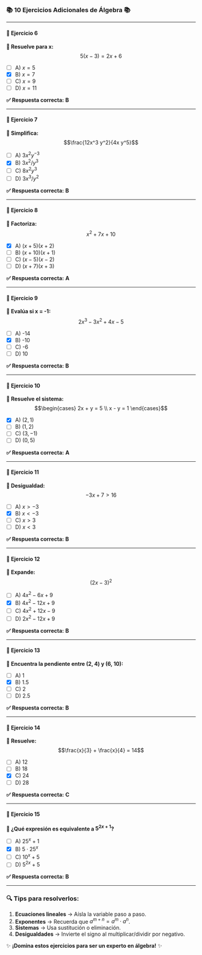### 📚 10 Ejercicios Adicionales de Álgebra 📚

---

#### **🔢 Ejercicio 6**  
**📝 Resuelve para x:**  
$$5(x - 3) = 2x + 6$$  

- [ ] A) $x = 5$  
- [x] B) $x = 7$  
- [ ] C) $x = 9$  
- [ ] D) $x = 11$  

**✅ Respuesta correcta:** **B**  

---

#### **🔢 Ejercicio 7**  
**📝 Simplifica:**  
$$\frac{12x^3 y^2}{4x y^5}$$  

- [ ] A) $3x^2 y^{-3}$  
- [x] B) $3x^2 / y^3$  
- [ ] C) $8x^2 y^3$  
- [ ] D) $3x^3 / y^2$  

**✅ Respuesta correcta:** **B**  

---

#### **🔢 Ejercicio 8**  
**📝 Factoriza:**  
$$x^2 + 7x + 10$$  

- [x] A) $(x + 5)(x + 2)$  
- [ ] B) $(x + 10)(x + 1)$  
- [ ] C) $(x - 5)(x - 2)$  
- [ ] D) $(x + 7)(x + 3)$  

**✅ Respuesta correcta:** **A**  

---

#### **🔢 Ejercicio 9**  
**📝 Evalúa si x = -1:**  
$$2x^3 - 3x^2 + 4x - 5$$  

- [ ] A) -14  
- [x] B) -10  
- [ ] C) -6  
- [ ] D) 10  

**✅ Respuesta correcta:** **B**  

---

#### **🔢 Ejercicio 10**  
**📝 Resuelve el sistema:**  
$$\begin{cases} 2x + y = 5 \\ x - y = 1 \end{cases}$$  

- [x] A) $(2, 1)$  
- [ ] B) $(1, 2)$  
- [ ] C) $(3, -1)$  
- [ ] D) $(0, 5)$  

**✅ Respuesta correcta:** **A**  

---

#### **🔢 Ejercicio 11**  
**📝 Desigualdad:**  
$$-3x + 7 > 16$$  

- [ ] A) $x > -3$  
- [x] B) $x < -3$  
- [ ] C) $x > 3$  
- [ ] D) $x < 3$  

**✅ Respuesta correcta:** **B**  

---

#### **🔢 Ejercicio 12**  
**📝 Expande:**  
$$(2x - 3)^2$$  

- [ ] A) $4x^2 - 6x + 9$  
- [x] B) $4x^2 - 12x + 9$  
- [ ] C) $4x^2 + 12x - 9$  
- [ ] D) $2x^2 - 12x + 9$  

**✅ Respuesta correcta:** **B**  

---

#### **🔢 Ejercicio 13**  
**📝 Encuentra la pendiente entre (2, 4) y (6, 10):**  

- [ ] A) 1  
- [x] B) 1.5  
- [ ] C) 2  
- [ ] D) 2.5  

**✅ Respuesta correcta:** **B**  

---

#### **🔢 Ejercicio 14**  
**📝 Resuelve:**  
$$\frac{x}{3} + \frac{x}{4} = 14$$  

- [ ] A) 12  
- [ ] B) 18  
- [x] C) 24  
- [ ] D) 28  

**✅ Respuesta correcta:** **C**  

---

#### **🔢 Ejercicio 15**  
**📝 ¿Qué expresión es equivalente a $5^{2x + 1}$?**  

- [ ] A) $25^x + 1$  
- [x] B) $5 \cdot 25^x$  
- [ ] C) $10^x + 5$  
- [ ] D) $5^{2x} + 5$  

**✅ Respuesta correcta:** **B**  

---

### 🔍 **Tips para resolverlos:**  
1. **Ecuaciones lineales** → Aísla la variable paso a paso.  
2. **Exponentes** → Recuerda que $a^{m+n} = a^m \cdot a^n$.  
3. **Sistemas** → Usa sustitución o eliminación.  
4. **Desigualdades** → Invierte el signo al multiplicar/dividir por negativo.  

✨ **¡Domina estos ejercicios para ser un experto en álgebra!** ✨
